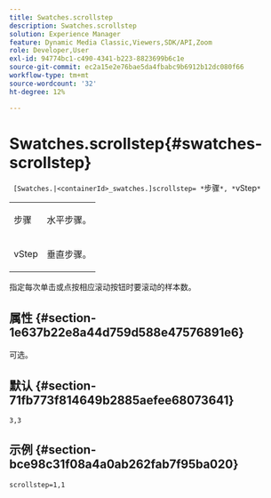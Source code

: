 ```yaml
---
title: Swatches.scrollstep
description: Swatches.scrollstep
solution: Experience Manager
feature: Dynamic Media Classic,Viewers,SDK/API,Zoom
role: Developer,User
exl-id: 94774bc1-c490-4341-b223-8823699b6c1e
source-git-commit: ec2a15e2e76bae5da4fbabc9b6912b12dc080f66
workflow-type: tm+mt
source-wordcount: '32'
ht-degree: 12%

---
```


# Swatches.scrollstep{#swatches-scrollstep}

` [Swatches.|<containerId>_swatches.]scrollstep= *`步骤`*, *`vStep`*`

<table id="table_DC890B3CAB6847318081AC74424147B9"> 
 <tbody> 
  <tr> 
   <td> <p> <span class="codeph"> <span class="varname"> 步骤</span> </span> </p> </td> 
   <td> <p>水平步骤。 </p> </td> 
  </tr> 
  <tr> 
   <td> <p> <span class="codeph"> <span class="varname"> vStep</span> </span> </p> </td> 
   <td> <p>垂直步骤。 </p> </td> 
  </tr> 
 </tbody> 
</table>

指定每次单击或点按相应滚动按钮时要滚动的样本数。

## 属性 {#section-1e637b22e8a44d759d588e47576891e6}

可选。

## 默认 {#section-71fb773f814649b2885aefee68073641}

`3,3`

## 示例 {#section-bce98c31f08a4a0ab262fab7f95ba020}

`scrollstep=1,1`
